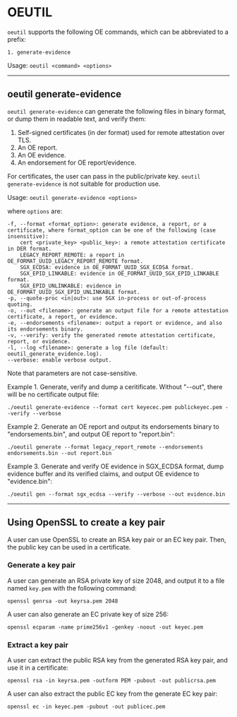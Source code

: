 OEUTIL
=====

`oeutil` supports the following OE commands, which can be abbreviated to a prefix:

    1. generate-evidence

Usage: `oeutil <command> <options>`

-----

## oeutil generate-evidence

`oeutil generate-evidence` can generate the following files in binary format, or dump them in readable text, and verify them:

 1. Self-signed certificates (in der format) used for remote attestation over TLS.
 2. An OE report.
 3. An OE evidence.
 4. An endorsement for OE report/evidence.

For certificates, the user can pass in the public/private key.
`oeutil generate-evidence` is not suitable for production use.

Usage: `oeutil generate-evidence <options>`

where `options` are:

    -f, --format <format_option>: generate evidence, a report, or a certificate, where format_option can be one of the following (case insensitive):
        cert <private_key> <public_key>: a remote attestation certificate in DER format.
        LEGACY_REPORT_REMOTE: a report in OE_FORMAT_UUID_LEGACY_REPORT_REMOTE format.
        SGX_ECDSA: evidence in OE_FORMAT_UUID_SGX_ECDSA format.
        SGX_EPID_LINKABLE: evidence in OE_FORMAT_UUID_SGX_EPID_LINKABLE format.
        SGX_EPID_UNLINKABLE: evidence in OE_FORMAT_UUID_SGX_EPID_UNLINKABLE format.
    -p, --quote-proc <in|out>: use SGX in-process or out-of-process quoting.
    -o, --out <filename>: generate an output file for a remote attestation certificate, a report, or evidence.
    -e, --endorsements <filename>: output a report or evidence, and also its endorsements binary.
    -v, --verify: verify the generated remote attestation certificate, report, or evidence.
    -l, --log <filename>: generate a log file (default: oeutil_generate_evidence.log).
    --verbose: enable verbose output.

Note that parameters are not case-sensitive.

Example 1. Generate, verify and dump a ceritificate. Without "--out", there will be no certificate output file:

    ./oeutil generate-evidence --format cert keyecec.pem publickeyec.pem --verify --verbose

Example 2. Generate an OE report and output its endorsements binary to "endorsements.bin", and output OE report to "report.bin":

    ./oeutil generate --format legacy_report_remote --endorsements endorsements.bin --out report.bin

Example 3. Generate and verify OE evidence in SGX_ECDSA format, dump evidence buffer and its verified claims, and output OE evidence to "evidence.bin":

    ./oeutil gen --format sgx_ecdsa --verify --verbose --out evidence.bin

-----

## Using OpenSSL to create a key pair

A user can use OpenSSL to create an RSA key pair or an EC key pair. Then, the public key can be used in a certificate.

### Generate a key pair

A user can generate an RSA private key of size 2048, and output it to a file named `key.pem` with the following command:

    openssl genrsa -out keyrsa.pem 2048

A user can also generate an EC private key of size 256:

    openssl ecparam -name prime256v1 -genkey -noout -out keyec.pem

### Extract a key pair

A user can extract the public RSA key from the generated RSA key pair, and use it in a certificate:

    openssl rsa -in keyrsa.pem -outform PEM -pubout -out publicrsa.pem

A user can also extract the public EC key from the generate EC key pair:

    openssl ec -in keyec.pem -pubout -out publicec.pem
